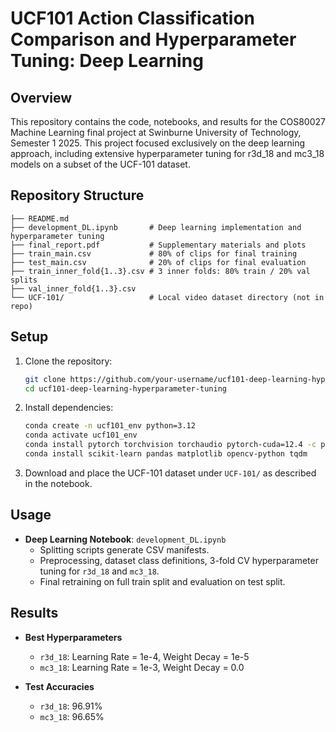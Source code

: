 # UCF101 Action Classification Comparison and Hyperparameter Tuning: Deep Learning

## Overview

This repository contains the code, notebooks, and results for the COS80027 Machine Learning final project at Swinburne University of Technology, Semester 1 2025. This project focused exclusively on the deep learning approach, including extensive hyperparameter tuning for r3d_18 and mc3_18 models on a subset of the UCF-101 dataset.

## Repository Structure

```
├── README.md
├── development_DL.ipynb       # Deep learning implementation and hyperparameter tuning
├── final_report.pdf           # Supplementary materials and plots
├── train_main.csv             # 80% of clips for final training
├── test_main.csv              # 20% of clips for final evaluation
├── train_inner_fold{1..3}.csv # 3 inner folds: 80% train / 20% val splits
├── val_inner_fold{1..3}.csv
└── UCF-101/                   # Local video dataset directory (not in repo)
```

## Setup

1. Clone the repository:
   ```bash
   git clone https://github.com/your-username/ucf101-deep-learning-hyperparameter-tuning.git
   cd ucf101-deep-learning-hyperparameter-tuning
   ```
2. Install dependencies:
   ```bash
   conda create -n ucf101_env python=3.12
   conda activate ucf101_env
   conda install pytorch torchvision torchaudio pytorch-cuda=12.4 -c pytorch -c nvidia
   conda install scikit-learn pandas matplotlib opencv-python tqdm
   ```
3. Download and place the UCF-101 dataset under `UCF-101/` as described in the notebook.

## Usage

- **Deep Learning Notebook**: `development_DL.ipynb`
  - Splitting scripts generate CSV manifests.
  - Preprocessing, dataset class definitions, 3-fold CV hyperparameter tuning for `r3d_18` and `mc3_18`.
  - Final retraining on full train split and evaluation on test split.

## Results

- **Best Hyperparameters**
  - `r3d_18`: Learning Rate = 1e-4, Weight Decay = 1e-5
  - `mc3_18`: Learning Rate = 1e-3, Weight Decay = 0.0

- **Test Accuracies**
  - `r3d_18`: 96.91%
  - `mc3_18`: 96.65%
